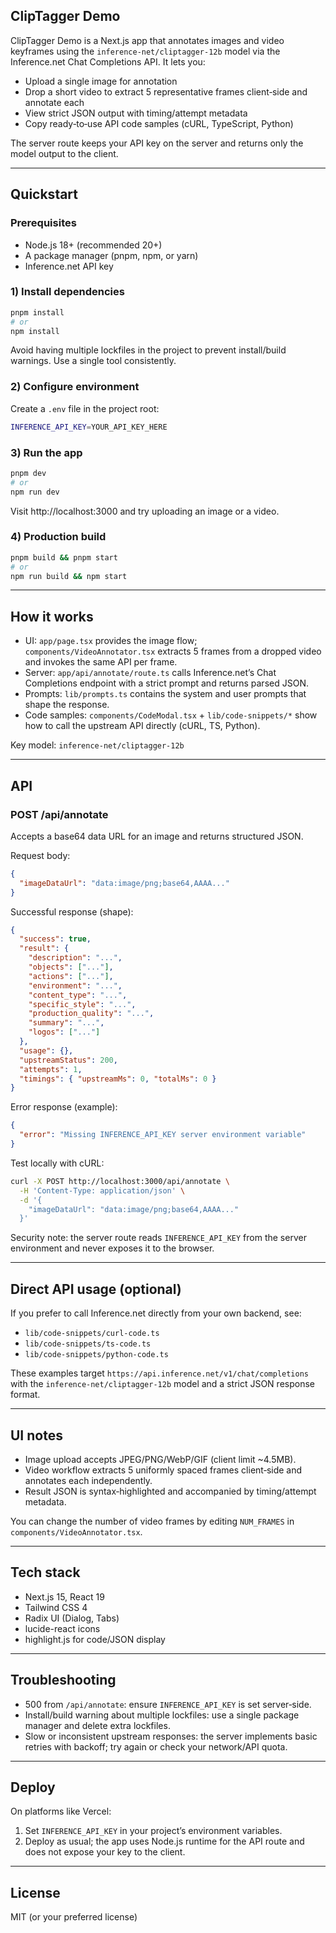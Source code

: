 ## ClipTagger Demo

ClipTagger Demo is a Next.js app that annotates images and video keyframes using the `inference-net/cliptagger-12b` model via the Inference.net Chat Completions API. It lets you:

- Upload a single image for annotation
- Drop a short video to extract 5 representative frames client‑side and annotate each
- View strict JSON output with timing/attempt metadata
- Copy ready‑to‑use API code samples (cURL, TypeScript, Python)

The server route keeps your API key on the server and returns only the model output to the client.

---

## Quickstart

### Prerequisites
- Node.js 18+ (recommended 20+)
- A package manager (pnpm, npm, or yarn)
- Inference.net API key

### 1) Install dependencies
```bash
pnpm install
# or
npm install
```

Avoid having multiple lockfiles in the project to prevent install/build warnings. Use a single tool consistently.

### 2) Configure environment
Create a `.env` file in the project root:
```bash
INFERENCE_API_KEY=YOUR_API_KEY_HERE
```

### 3) Run the app
```bash
pnpm dev
# or
npm run dev
```

Visit http://localhost:3000 and try uploading an image or a video.

### 4) Production build
```bash
pnpm build && pnpm start
# or
npm run build && npm start
```

---

## How it works

- UI: `app/page.tsx` provides the image flow; `components/VideoAnnotator.tsx` extracts 5 frames from a dropped video and invokes the same API per frame.
- Server: `app/api/annotate/route.ts` calls Inference.net’s Chat Completions endpoint with a strict prompt and returns parsed JSON.
- Prompts: `lib/prompts.ts` contains the system and user prompts that shape the response.
- Code samples: `components/CodeModal.tsx` + `lib/code-snippets/*` show how to call the upstream API directly (cURL, TS, Python).

Key model: `inference-net/cliptagger-12b`

---

## API

### POST /api/annotate
Accepts a base64 data URL for an image and returns structured JSON.

Request body:
```json
{
  "imageDataUrl": "data:image/png;base64,AAAA..."
}
```

Successful response (shape):
```json
{
  "success": true,
  "result": {
    "description": "...",
    "objects": ["..."],
    "actions": ["..."],
    "environment": "...",
    "content_type": "...",
    "specific_style": "...",
    "production_quality": "...",
    "summary": "...",
    "logos": ["..."]
  },
  "usage": {},
  "upstreamStatus": 200,
  "attempts": 1,
  "timings": { "upstreamMs": 0, "totalMs": 0 }
}
```

Error response (example):
```json
{
  "error": "Missing INFERENCE_API_KEY server environment variable"
}
```

Test locally with cURL:
```bash
curl -X POST http://localhost:3000/api/annotate \
  -H 'Content-Type: application/json' \
  -d '{
    "imageDataUrl": "data:image/png;base64,AAAA..."
  }'
```

Security note: the server route reads `INFERENCE_API_KEY` from the server environment and never exposes it to the browser.

---

## Direct API usage (optional)
If you prefer to call Inference.net directly from your own backend, see:
- `lib/code-snippets/curl-code.ts`
- `lib/code-snippets/ts-code.ts`
- `lib/code-snippets/python-code.ts`

These examples target `https://api.inference.net/v1/chat/completions` with the `inference-net/cliptagger-12b` model and a strict JSON response format.

---

## UI notes
- Image upload accepts JPEG/PNG/WebP/GIF (client limit ~4.5MB).
- Video workflow extracts 5 uniformly spaced frames client‑side and annotates each independently.
- Result JSON is syntax‑highlighted and accompanied by timing/attempt metadata.

You can change the number of video frames by editing `NUM_FRAMES` in `components/VideoAnnotator.tsx`.

---

## Tech stack
- Next.js 15, React 19
- Tailwind CSS 4
- Radix UI (Dialog, Tabs)
- lucide-react icons
- highlight.js for code/JSON display

---

## Troubleshooting
- 500 from `/api/annotate`: ensure `INFERENCE_API_KEY` is set server‑side.
- Install/build warning about multiple lockfiles: use a single package manager and delete extra lockfiles.
- Slow or inconsistent upstream responses: the server implements basic retries with backoff; try again or check your network/API quota.

---

## Deploy
On platforms like Vercel:
1. Set `INFERENCE_API_KEY` in your project’s environment variables.
2. Deploy as usual; the app uses Node.js runtime for the API route and does not expose your key to the client.

---

## License
MIT (or your preferred license)
